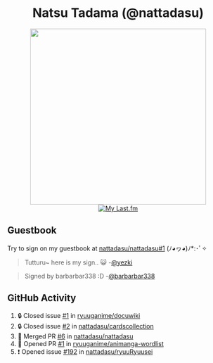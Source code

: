 <div align="center">

# Natsu Tadama (@nattadasu)

[<img width="400" src="https://spotify.nattadeploy.my.id/api?theme=dark&scan=true">](https://open.spotify.com/user/nattadasu)<br>
[![My Last.fm](https://lastfm.nattadeploy.my.id/api?user=nattadasu&loved=true)](https://www.last.fm/user/nattadasu)
</div>

## Guestbook

Try to sign on my guestbook at [nattadasu/nattadasu#1](https://github.com/nattadasu/nattadasu/issues/1) (ﾉ◕ヮ◕)ﾉ\*:･ﾟ✧

<!--START:guestbook-->
> Tutturu~  here is my sign.. :smiley_cat: 
> -[@yezki](https://github.com/yezki)

> Signed by barbarbar338 :D
> -[@barbarbar338](https://github.com/barbarbar338)
<!--END:guestbook-->

## GitHub Activity
<!--START_SECTION:activity-->
1. 🔒 Closed issue [#1](https://github.com/ryuuganime/docuwiki/issues/1) in [ryuuganime/docuwiki](https://github.com/ryuuganime/docuwiki)
2. 🔒 Closed issue [#2](https://github.com/nattadasu/cardscollection/issues/2) in [nattadasu/cardscollection](https://github.com/nattadasu/cardscollection)
3. 🎉 Merged PR [#6](https://github.com/nattadasu/nattadasu/pull/6) in [nattadasu/nattadasu](https://github.com/nattadasu/nattadasu)
4. 💪 Opened PR [#1](https://github.com/ryuuganime/animanga-wordlist/pull/1) in [ryuuganime/animanga-wordlist](https://github.com/ryuuganime/animanga-wordlist)
5. ❗ Opened issue [#192](https://github.com/nattadasu/ryuuRyuusei/issues/192) in [nattadasu/ryuuRyuusei](https://github.com/nattadasu/ryuuRyuusei)
<!--END_SECTION:activity-->
